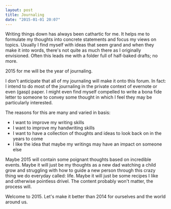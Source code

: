 ```yaml
---
layout: post
title: Journaling
date: "2015-01-01 20:07"
---
```


Writing things down has always been cathartic for me. It helps me to formulate my thoughts into concrete statements and focus my views on topics. Usually I find myself with ideas that seem grand and when they make it into words, there's not quite as much there as I originally envisioned. Often this leads me with a folder full of half-baked drafts; no more.

2015 for me will be the year of journaling.

I don't anticipate that all of my journaling will make it onto this forum. In fact: I intend to do most of the journaling in the private context of evernote or even (gasp) paper. I might even find myself compelled to write a bona fide letter to someone to convey some thought in which I feel they may be particularly interested.

The reasons for this are many and varied in basis:

 * I want to improve my writing skills
 * I want to improve my handwriting skills
 * I want to have a collection of thoughts and ideas to look back on in the years to come
 * I like the idea that maybe my writings may have an impact on someone else

Maybe 2015 will contain some poignant thoughts based on incredible events. Maybe it will just be my thoughts as a new dad watching a child grow and struggling with how to guide a new person through this crazy thing we do everyday called: life. Maybe it will just be some recipes I like and otherwise pointless drivel. The content probably won't matter, the process will.

Welcome to 2015. Let's make it better than 2014 for ourselves and the world around us.
